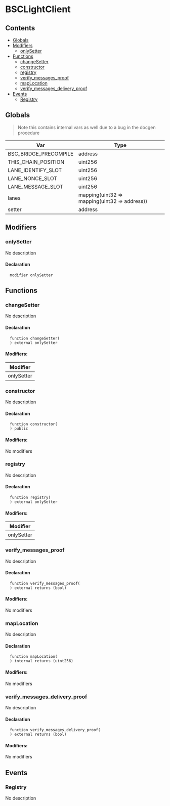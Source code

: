 # BSCLightClient





## Contents
<!-- START doctoc generated TOC please keep comment here to allow auto update -->
<!-- DON'T EDIT THIS SECTION, INSTEAD RE-RUN doctoc TO UPDATE -->

- [Globals](#globals)
- [Modifiers](#modifiers)
  - [onlySetter](#onlysetter)
- [Functions](#functions)
  - [changeSetter](#changesetter)
  - [constructor](#constructor)
  - [registry](#registry)
  - [verify_messages_proof](#verify_messages_proof)
  - [mapLocation](#maplocation)
  - [verify_messages_delivery_proof](#verify_messages_delivery_proof)
- [Events](#events)
  - [Registry](#registry)

<!-- END doctoc generated TOC please keep comment here to allow auto update -->

## Globals

> Note this contains internal vars as well due to a bug in the docgen procedure

| Var | Type |
| --- | --- |
| BSC_BRIDGE_PRECOMPILE | address |
| THIS_CHAIN_POSITION | uint256 |
| LANE_IDENTIFY_SLOT | uint256 |
| LANE_NONCE_SLOT | uint256 |
| LANE_MESSAGE_SLOT | uint256 |
| lanes | mapping(uint32 => mapping(uint32 => address)) |
| setter | address |


## Modifiers

### onlySetter
No description


#### Declaration
```solidity
  modifier onlySetter
```



## Functions

### changeSetter
No description


#### Declaration
```solidity
  function changeSetter(
  ) external onlySetter
```

#### Modifiers:
| Modifier |
| --- |
| onlySetter |



### constructor
No description


#### Declaration
```solidity
  function constructor(
  ) public
```

#### Modifiers:
No modifiers



### registry
No description


#### Declaration
```solidity
  function registry(
  ) external onlySetter
```

#### Modifiers:
| Modifier |
| --- |
| onlySetter |



### verify_messages_proof
No description


#### Declaration
```solidity
  function verify_messages_proof(
  ) external returns (bool)
```

#### Modifiers:
No modifiers



### mapLocation
No description


#### Declaration
```solidity
  function mapLocation(
  ) internal returns (uint256)
```

#### Modifiers:
No modifiers



### verify_messages_delivery_proof
No description


#### Declaration
```solidity
  function verify_messages_delivery_proof(
  ) external returns (bool)
```

#### Modifiers:
No modifiers





## Events

### Registry
No description

  


